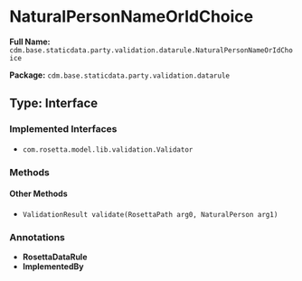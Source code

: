 # NaturalPersonNameOrIdChoice

**Full Name:** `cdm.base.staticdata.party.validation.datarule.NaturalPersonNameOrIdChoice`

**Package:** `cdm.base.staticdata.party.validation.datarule`

## Type: Interface

### Implemented Interfaces

- `com.rosetta.model.lib.validation.Validator`

### Methods

#### Other Methods

- `ValidationResult validate(RosettaPath arg0, NaturalPerson arg1)`

### Annotations

- **RosettaDataRule**
- **ImplementedBy**

